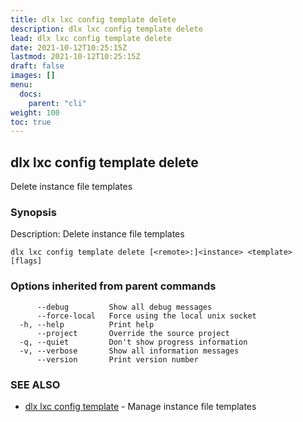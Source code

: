```yaml
---
title: dlx lxc config template delete
description: dlx lxc config template delete
lead: dlx lxc config template delete
date: 2021-10-12T10:25:15Z
lastmod: 2021-10-12T10:25:15Z
draft: false
images: []
menu:
  docs:
    parent: "cli"
weight: 100
toc: true
---
```

## dlx lxc config template delete

Delete instance file templates

### Synopsis

Description:
  Delete instance file templates



```
dlx lxc config template delete [<remote>:]<instance> <template> [flags]
```

### Options inherited from parent commands

```
      --debug         Show all debug messages
      --force-local   Force using the local unix socket
  -h, --help          Print help
      --project       Override the source project
  -q, --quiet         Don't show progress information
  -v, --verbose       Show all information messages
      --version       Print version number
```

### SEE ALSO

* [dlx lxc config template](/docs/cmd/dlx_lxc_config_template)	 - Manage instance file templates

